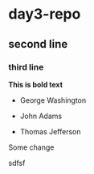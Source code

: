 # day3-repo

## second line

### third line

**This is bold text**

- George Washington
* John Adams
+ Thomas Jefferson

Some change

sdfsf
